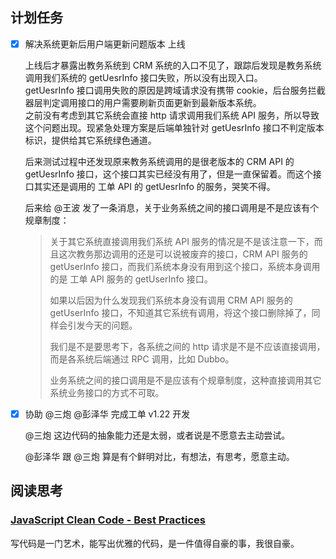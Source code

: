 ## 计划任务

- [x] 解决系统更新后用户端更新问题版本 上线

  上线后才暴露出教务系统到 CRM 系统的入口不见了，跟踪后发现是教务系统调用我们系统的 getUesrInfo 接口失败，所以没有出现入口。  
  getUesrInfo 接口调用失败的原因是跨域请求没有携带 cookie，后台服务拦截器层判定调用接口的用户需要刷新页面更新到最新版本系统。  
  之前没有考虑到其它系统会直接 http 请求调用我们系统 API 服务，所以导致这个问题出现。现紧急处理方案是后端单独针对 getUesrInfo 接口不判定版本标识，提供给其它系统绿色通道。

  后来测试过程中还发现原来教务系统调用的是很老版本的 CRM API 的 getUesrInfo 接口，这个接口其实已经没有用了，但是一直保留着。而这个接口其实还是调用的 工单 API 的 getUesrInfo 的服务，哭笑不得。

  后来给 @王波 发了一条消息，关于业务系统之间的接口调用是不是应该有个规章制度：

  > 关于其它系统直接调用我们系统 API 服务的情况是不是该注意一下，而且这次教务那边调用的还是可以说被废弃的接口，CRM API 服务的 getUserInfo 接口，而我们系统本身没有用到这个接口，系统本身调用的是 工单 API 服务的 getUserInfo 接口。
  >
  > 如果以后因为什么发现我们系统本身没有调用 CRM API 服务的 getUserInfo 接口，不知道其它系统有调用，将这个接口删除掉了，同样会引发今天的问题。
  >
  > 我们是不是要思考下，各系统之间的 http 请求是不是不应该直接调用，而是各系统后端通过 RPC 调用，比如 Dubbo。
  >
  > 业务系统之间的接口调用是不是应该有个规章制度，这种直接调用其它系统业务接口的方式不可取。

- [x] 协助 @三炮 @彭泽华 完成工单 v1.22 开发

  @三炮 这边代码的抽象能力还是太弱，或者说是不愿意去主动尝试。

  @彭泽华 跟 @三炮 算是有个鲜明对比，有想法，有思考，愿意主动。

## 阅读思考

### [JavaScript Clean Code - Best Practices](https://devinduct.com/blogpost/22/javascript-clean-code-best-practices)

写代码是一门艺术，能写出优雅的代码，是一件值得自豪的事，我很自豪。
